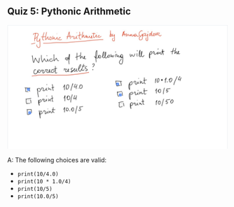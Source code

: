 ## Quiz 5: Pythonic Arithmetic

![alt text](./media/quiz-05-pythonic-arithmetic.JPG "pythonic arithmetic")

A: The following choices are valid:
* `print(10/4.0)`
* `print(10 * 1.0/4)`
* `print(10/5)`
* `print(10.0/5)`
